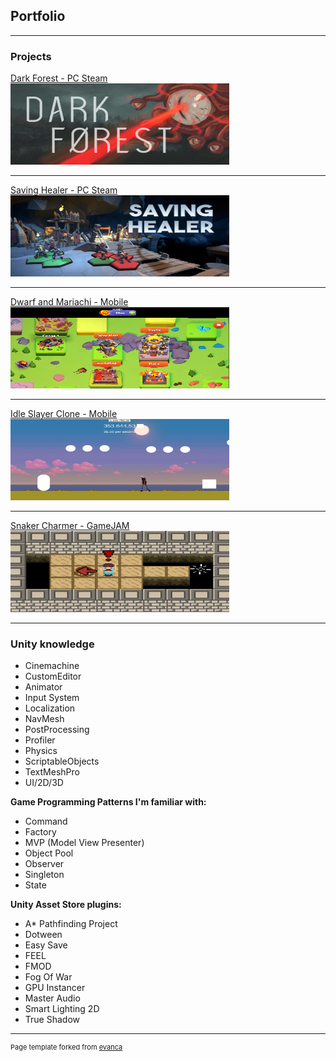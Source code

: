 ## Portfolio

---

### Projects

[Dark Forest - PC Steam](/darkForest)
<img src="images/dark_forest616.png?raw=true" width="350" height="130"/>

---
[Saving Healer - PC Steam](/savingHealer)
<img src="images/savingHealer_616.png?raw=true" width="350" height="130"/>

---
[Dwarf and Mariachi - Mobile](/dwarf)
<img src="images/dwarfMaraichi.png?raw=true" width="350" height="130"/>

---
[Idle Slayer Clone - Mobile](/idleSlayer)
<img src="images/idleSlayerClone.png?raw=true" width="350" height="130"/>

---
[Snaker Charmer - GameJAM](/snakeCharmer)
<img src="images/snakeCharmer.png?raw=true" width="350" height="130"/>

---

### Unity knowledge

- Cinemachine
- CustomEditor
- Animator
- Input System 
- Localization 
- NavMesh
- PostProcessing
- Profiler
- Physics
- ScriptableObjects
- TextMeshPro
- UI/2D/3D

**Game Programming Patterns I'm familiar with:**

- Command
- Factory
- MVP (Model View Presenter)
- Object Pool
- Observer
- Singleton 
- State
 
**Unity Asset Store plugins:**

- A* Pathfinding Project
- Dotween
- Easy Save
- FEEL
- FMOD
- Fog Of War
- GPU Instancer
- Master Audio
- Smart Lighting 2D
- True Shadow

---
<p style="font-size:11px">Page template forked from <a href="https://github.com/evanca/quick-portfolio">evanca</a></p>
<!-- Remove above link if you don't want to attibute -->

